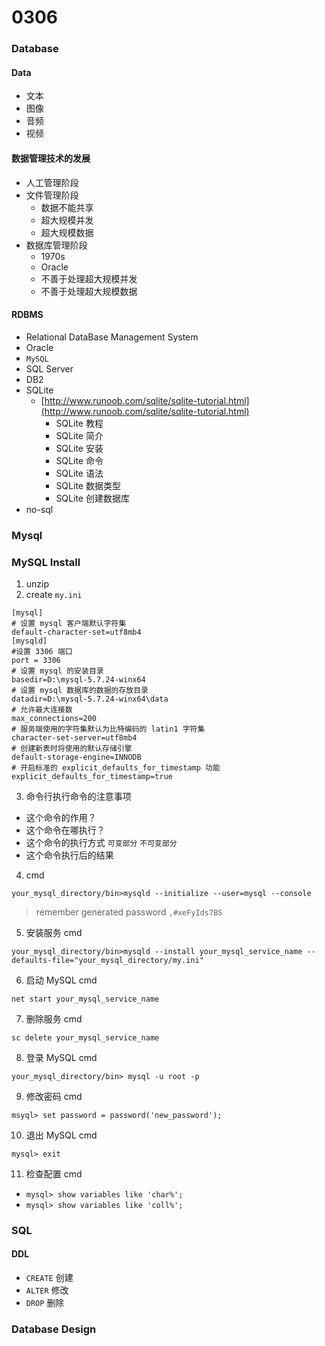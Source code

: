 # 0306

### Database

#### Data
- 文本
- 图像
- 音频
- 视频

#### 数据管理技术的发展
- 人工管理阶段
- 文件管理阶段
    - 数据不能共享
    - 超大规模并发
    - 超大规模数据
- 数据库管理阶段
    - 1970s
    - Oracle  
    - 不善于处理超大规模并发
    - 不善于处理超大规模数据
    
#### RDBMS
- Relational DataBase Management System  
- Oracle
- `MySQL`
- SQL Server
- DB2
- SQLite  
    - [http://www.runoob.com/sqlite/sqlite-tutorial.html](http://www.runoob.com/sqlite/sqlite-tutorial.html)
        - SQLite 教程
        - SQLite 简介
        - SQLite 安装
        - SQLite 命令
        - SQLite 语法
        - SQLite 数据类型
        - SQLite 创建数据库
- no-sql

### Mysql

### MySQL Install
1. unzip
2. create `my.ini`

```
[mysql]
# 设置 mysql 客户端默认字符集
default-character-set=utf8mb4 
[mysqld]
#设置 3306 端口
port = 3306 
# 设置 mysql 的安装目录
basedir=D:\mysql-5.7.24-winx64
# 设置 mysql 数据库的数据的存放目录
datadir=D:\mysql-5.7.24-winx64\data
# 允许最大连接数
max_connections=200
# 服务端使用的字符集默认为比特编码的 latin1 字符集
character-set-server=utf8mb4
# 创建新表时将使用的默认存储引擎
default-storage-engine=INNODB
# 开启标准的 explicit_defaults_for_timestamp 功能
explicit_defaults_for_timestamp=true
```

3. 命令行执行命令的注意事项
- 这个命令的作用？
- 这个命令在哪执行？
- 这个命令的执行方式 `可变部分` `不可变部分` 
- 这个命令执行后的结果

4. cmd

`your_mysql_directory/bin>mysqld --initialize --user=mysql --console`

> remember generated password  `,#xeFyIds7BS`

5. 安装服务 cmd

`your_mysql_directory/bin>mysqld --install your_mysql_service_name --defaults-file="your_mysql_directory/my.ini"`

6. 启动 MySQL cmd

`net start your_mysql_service_name`

7. 删除服务 cmd

`sc delete your_mysql_service_name`

8. 登录 MySQL cmd

`your_mysql_directory/bin> mysql -u root -p`

9. 修改密码 cmd

`msyql> set password = password('new_password');`

10. 退出 MySQL cmd

`mysql> exit`

11. 检查配置 cmd

- `mysql> show variables like 'char%';`
- `mysql> show variables like 'coll%';`

### SQL

#### DDL
- `CREATE` 创建
- `ALTER` 修改
- `DROP` 删除

### Database Design












